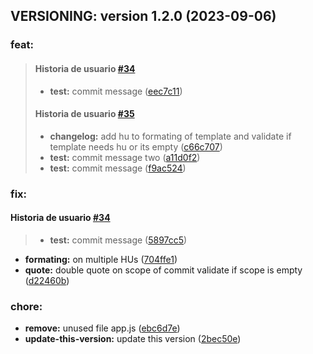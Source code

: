 ## VERSIONING: version 1.2.0 (2023-09-06)

### feat:
>#### Historia de usuario [#34]()
>- **test:** commit message ([eec7c11](https://github.com/ZOLUXERO/update-this-version/commit/eec7c11))
>#### Historia de usuario [#35]()
>- **changelog:** add hu to formating of template and validate if template needs hu or its empty ([c66c707](https://github.com/ZOLUXERO/update-this-version/commit/c66c707))
>- **test:** commit message two ([a11d0f2](https://github.com/ZOLUXERO/update-this-version/commit/a11d0f2))
>- **test:** commit message ([f9ac524](https://github.com/ZOLUXERO/update-this-version/commit/f9ac524))

### fix:
#### Historia de usuario [#34]()
>- **test:** commit message ([5897cc5](https://github.com/ZOLUXERO/update-this-version/commit/5897cc5))
- **formating:**  on multiple HUs ([704ffe1](https://github.com/ZOLUXERO/update-this-version/commit/704ffe1))
- **quote:**  double quote on scope of commit validate if scope is empty ([d22460b](https://github.com/ZOLUXERO/update-this-version/commit/d22460b))
### chore:
- **remove:**  unused file app.js ([ebc6d7e](https://github.com/ZOLUXERO/update-this-version/commit/ebc6d7e))
- **update-this-version:**  update this version ([2bec50e](https://github.com/ZOLUXERO/update-this-version/commit/2bec50e))
